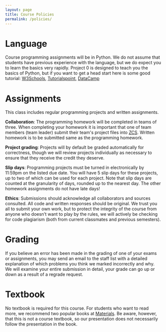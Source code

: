 ```yaml
---
layout: page
title: Course Policies
permalink: /policies/
---
```


# Language
Course programming assignments will be in Python. We do not assume that students have previous experience with the language, but we do expect you to learn the basics very rapidly. Project 0 is designed to teach you the basics of Python, but if you want to get a head start here is some good tutorial: [W3Schools](https://www.w3schools.com/python/), [Tutorialspoint](https://www.tutorialspoint.com/python/), [DataCamp](https://www.learnpython.org/)

# Assignments
This class includes regular programming projects and written assignments.

__Collaboration__: The programming homework will be completed in teams of three. When completing your homework it is important that one of team members (team leader) submit their team's project files into [ZCS](http://zcs.znu.ac.ir). Written homework is to be submitted same as the programming homework.

__Project grading__: Projects will by default be graded automatically for correctness, though we will review projects individually as necessary to ensure that they receive the credit they deserve.   

__Slip days__: Programming projects must be turned in electronically by 11:59pm on the listed due date. You will have 5 slip days for these projects, up to two of which can be used for each project. Note that slip days are counted at the granularity of days, rounded up to the nearest day. The other homework assignments do not have late days!

__Ethics__: Submissions should acknowledge all collaborators and sources consulted. All code and written responses should be original. We trust you all to submit your own work, but to protect the integrity of the course from anyone who doesn’t want to play by the rules, we will actively be checking for code plagiarism (both from current classmates and previous semesters).

# Grading
If you believe an error has been made in the grading of one of your exams or assignments, you may send an email to the staff list with a detailed explanation of which problems you think we marked incorrectly and why. We will examine your entire submission in detail, your grade can go up or down as a result of a regrade request.

# Textbook
No textbook is required for this course. For students who want to read more, we recommend two popular books at [Materials](https://rahmanidashti.github.io/znuai/materials/). Be aware, however, that this is not a course textbook, so our presentation does not necessarily follow the presentation in the book.
